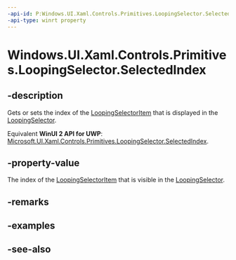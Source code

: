 ```yaml
---
-api-id: P:Windows.UI.Xaml.Controls.Primitives.LoopingSelector.SelectedIndex
-api-type: winrt property
---
```


<!-- Property syntax
public int SelectedIndex { get;  set; }
-->

# Windows.UI.Xaml.Controls.Primitives.LoopingSelector.SelectedIndex

## -description
Gets or sets the index of the [LoopingSelectorItem](loopingselectoritem.md) that is displayed in the [LoopingSelector](loopingselector.md).

Equivalent **WinUI 2 API for UWP**: [Microsoft.UI.Xaml.Controls.Primitives.LoopingSelector.SelectedIndex](/windows/winui/api/microsoft.ui.xaml.controls.primitives.loopingselector.selectedindex).

## -property-value
The index of the [LoopingSelectorItem](loopingselectoritem.md) that is visible in the [LoopingSelector](loopingselector.md).

## -remarks

## -examples

## -see-also
